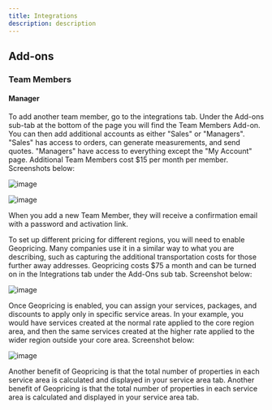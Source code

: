 ```yaml
---
title: Integrations
description: description
---
```

## Add-ons

### Team Members

#### Manager

To add another team member, go to the integrations tab. Under the Add-ons sub-tab at the bottom of the page you will find the Team Members Add-on. You can then add additional accounts as either "Sales" or "Managers". "Sales" has access to orders, can generate measurements, and send quotes. "Managers" have access to everything except the "My Account" page. Additional Team Members cost $15 per month per member. Screenshots below:

![image](https://i.imgur.com/sVRHCvm.png)

![image](https://i.imgur.com/F9Rc79Y.png)

When you add a new Team Member, they will receive a confirmation email with a password and activation link.

To set up different pricing for different regions, you will need to enable Geopricing. Many companies use it in a similar way to what you are describing, such as capturing the additional transportation costs for those further away addresses. Geopricing costs $75 a month and can be turned on in the Integrations tab under the Add-Ons sub tab. Screenshot below:

![image](https://i.imgur.com/LBHVC7d.png)

Once Geopricing is enabled, you can assign your services, packages, and discounts to apply only in specific service areas. In your example, you would have services created at the normal rate applied to the core region area, and then the same services created at the higher rate applied to the wider region outside your core area. Screenshot below:

![image](https://i.imgur.com/nXyktCS.png)

Another benefit of Geopricing is that the total number of properties in each service area is calculated and displayed in your service area tab. Another benefit of Geopricing is that the total number of properties in each service area is calculated and displayed in your service area tab.

